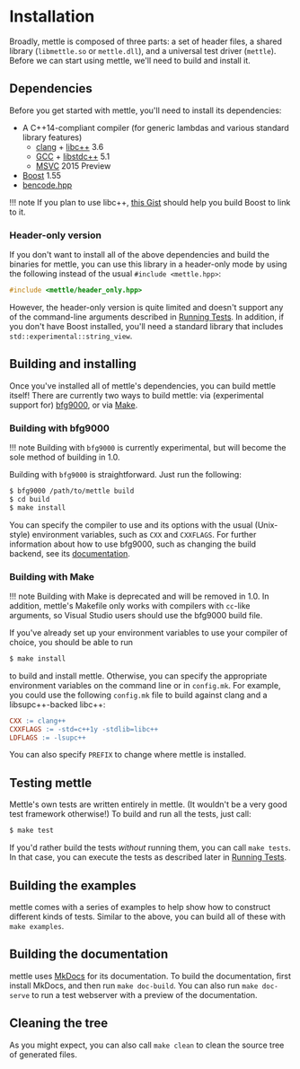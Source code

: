 # Installation

Broadly, mettle is composed of three parts: a set of header files, a shared
library (`libmettle.so` or `mettle.dll`), and a universal test driver
(`mettle`). Before we can start using mettle, we'll need to build and install
it.

## Dependencies

Before you get started with mettle, you'll need to install its dependencies:

* A C++14-compliant compiler (for generic lambdas and various standard library
  features)
     * [clang](http://clang.llvm.org/) + [libc++](http://libcxx.llvm.org/) 3.6
     * [GCC](https://gcc.gnu.org/) + [libstdc++](https://gcc.gnu.org/libstdc++/)
       5.1
     * [MSVC](http://www.visualstudio.com/) 2015 Preview
* [Boost](http://www.boost.org/) 1.55
* [bencode.hpp](https://github.com/jimporter/bencode.hpp)

!!! note
    If you plan to use libc++,
    [this Gist](https://gist.github.com/jimporter/10442880) should help you
    build Boost to link to it.

### Header-only version

If you don't want to install all of the above dependencies and build the
binaries for mettle, you can use this library in a header-only mode by using
the following instead of the usual `#include <mettle.hpp>`:

```c++
#include <mettle/header_only.hpp>
```

However, the header-only version is quite limited and doesn't support any of the
command-line arguments described in [Running Tests](running-tests.md). In
addition, if you don't have Boost installed, you'll need a standard library that
includes `std::experimental::string_view`.

## Building and installing

Once you've installed all of mettle's dependencies, you can build mettle itself!
There are currently two ways to build mettle: via (experimental support for)
[bfg9000](https://github.com/jimporter/bfg9000), or via
[Make](https://www.gnu.org/software/make/).

### Building with bfg9000

!!! note
    Building with `bfg9000` is currently experimental, but will become the sole
    method of building in 1.0.

Building with `bfg9000` is straightforward. Just run the following:

```sh
$ bfg9000 /path/to/mettle build
$ cd build
$ make install
```

You can specify the compiler to use and its options with the usual (Unix-style)
environment variables, such as `CXX` and `CXXFLAGS`. For further information
about how to use bfg9000, such as changing the build backend, see its
[documentation](https://github.com/jimporter/bfg9000).

### Building with Make

!!! note
    Building with Make is deprecated and will be removed in 1.0. In addition,
    mettle's Makefile only works with compilers with `cc`-like arguments, so
    Visual Studio users should use the bfg9000 build file.

If you've already set up your environment variables to use your compiler of
choice, you should be able to run

```sh
$ make install
```

to build and install mettle. Otherwise, you can specify the appropriate
environment variables on the command line or in `config.mk`. For example, you
could use the following `config.mk` file to build against clang and a
libsupc++-backed libc++:

```Makefile
CXX := clang++
CXXFLAGS := -std=c++1y -stdlib=libc++
LDFLAGS := -lsupc++
```

You can also specify `PREFIX` to change where mettle is installed.

## Testing mettle

Mettle's own tests are written entirely in mettle. (It wouldn't be a very good
test framework otherwise!) To build and run all the tests, just call:

```sh
$ make test
```

If you'd rather build the tests *without* running them, you can call
`make tests`. In that case, you can execute the tests as described later in
[Running Tests](running-tests.md).

## Building the examples

mettle comes with a series of examples to help show how to construct different
kinds of tests. Similar to the above, you can build all of these with
`make examples`.

## Building the documentation

mettle uses [MkDocs](http://www.mkdocs.org/) for its documentation. To build the
documentation, first install MkDocs, and then run `make doc-build`. You can also
run `make doc-serve` to run a test webserver with a preview of the
documentation.

## Cleaning the tree

As you might expect, you can also call `make clean` to clean the source tree of
generated files.
